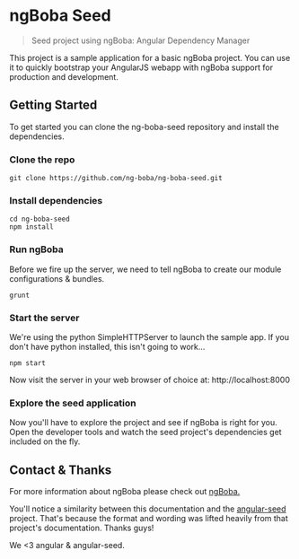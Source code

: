 ngBoba Seed
===================================
> Seed project using ngBoba: Angular Dependency Manager

This project is a sample application for a basic ngBoba project.
You can use it to quickly bootstrap your AngularJS webapp with ngBoba
support for production and development.

## Getting Started
To get started you can clone the ng-boba-seed repository and install the dependencies.

### Clone the repo

```shell
git clone https://github.com/ng-boba/ng-boba-seed.git
```

### Install dependencies

```shell
cd ng-boba-seed
npm install
```

### Run ngBoba
Before we fire up the server, we need to tell ngBoba to create our module configurations & bundles.

```shell
grunt
```

### Start the server
We're using the python SimpleHTTPServer to launch the sample app. If you don't have python installed, this isn't
going to work...

```shell
npm start
```

Now visit the server in your web browser of choice at: http://localhost:8000

### Explore the seed application
Now you'll have to explore the project and see if ngBoba is right for you. Open the developer tools and watch
the seed project's dependencies get included on the fly.

## Contact & Thanks
For more information about ngBoba please check out [ngBoba.](http://ng-boba.github.io/)

You'll notice a similarity between this documentation and the [angular-seed](https://github.com/angular/angular-seed)
project. That's because the format and wording was lifted heavily
from that project's documentation. Thanks guys!

We <3 angular & angular-seed.
